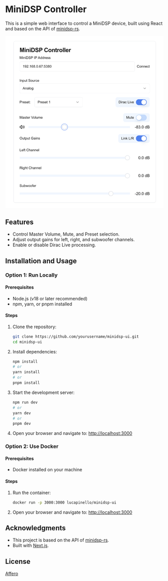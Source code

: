 # MiniDSP Controller

This is a simple web interface to control a MiniDSP device, built using React and based on the API of [minidsp-rs](https://github.com/mrene/minidsp-rs).

![MiniDSP Controller Interface](./public/interface.png)

## Features
- Control Master Volume, Mute, and Preset selection.
- Adjust output gains for left, right, and subwoofer channels.
- Enable or disable Dirac Live processing.

## Installation and Usage

### Option 1: Run Locally

#### Prerequisites
- Node.js (v18 or later recommended)
- npm, yarn, or pnpm installed

#### Steps
1. Clone the repository:
   ```bash
   git clone https://github.com/yourusername/minidsp-ui.git
   cd minidsp-ui
   ```

2. Install dependencies:
   ```bash
   npm install
   # or
   yarn install
   # or
   pnpm install
   ```

3. Start the development server:
   ```bash
   npm run dev
   # or
   yarn dev
   # or
   pnpm dev
   ```

4. Open your browser and navigate to:
   [http://localhost:3000](http://localhost:3000)

### Option 2: Use Docker

#### Prerequisites
- Docker installed on your machine

#### Steps
1. Run the container:
   ```bash
   docker run -p 3000:3000 lucapinello/minidsp-ui
   ```
   
2. Open your browser and navigate to:
   [http://localhost:3000](http://localhost:3000)

## Acknowledgments
- This project is based on the API of [minidsp-rs](https://github.com/mrene/minidsp-rs).
- Built with [Next.js](https://nextjs.org/).

## License
[Affero](./LICENSE)

